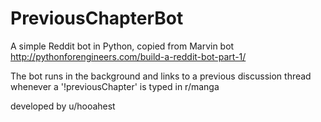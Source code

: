 PreviousChapterBot
=========

A simple Reddit bot in Python, copied from Marvin bot http://pythonforengineers.com/build-a-reddit-bot-part-1/

The bot runs in the background and links to a previous discussion thread whenever a '!previousChapter' is typed in r/manga

developed by u/hooahest


